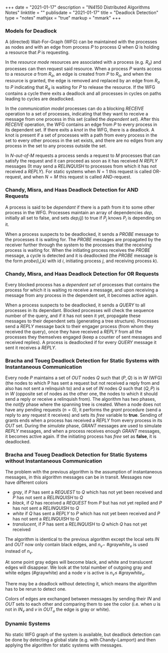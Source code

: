 +++
date = "2021-01-17"
description = "IN4150 Distributed Algorithms Notes"
linktitle = ""
publisdate = "2021-01-17"
title = "Deadlock Detection"
type = "notes"
mathjax = "true"
markup = "mmark"
+++

### Models for Deadlock

A (directed) Wait-For-Graph (WFG) can be maintained with the processes as nodes and with an edge from process $P$ to process $Q$ when $Q$ is holding a resource that $P$ is requesting.

In the _resource mode_ resources are associated with a process (e.g. $R_a$) and processes can then request said  resource. When a process $P$ wants access to a resource $a$ from $R_a$, an edge is created from $P$ to $R_a$, and when the resource is granted, the edge is removed and replaced by an edge from $R_a$ to $P$ indicating that $R_a$ is waiting for $P$ to release the resource. If the WFG contains a cycle there exits a deadlock and all processes in cycles on paths leading to cycles are deadlocked.

In the _communication model_ processes can do a blocking _RECEIVE_ operation to a set of processes, indicating that they want to receive a message from one process in this set (called the _dependent set_). After this _RECEIVE_ operation, the WFG contains an edge from $P$ to every process in its dependent set. If there exits a _knot_ in the WFG, there is a deadlock. A knot is present if a set of processes with a path from every process in the set to every other process in the set exists, and there are no edges from any process in the set to any process outside the set.

In _N-out-of-M_ requests a process sends a request to $M$ processes that can satisfy the request and it can proceed as soon as it has received $N$ _REPLY_ messages (It may send a _RELINQUISH_ to processes from which it has not received a _REPLY_). For static systems when $N=1$ this request is called OR-request, and when $N=M$ this request is called AND-request.

### Chandy, Misra, and Haas Deadlock Detection for AND Requests

A process is said to be _dependant_ if there is a path from it to some other process in the WFG. Processes maintain an array of dependencies _dep_, initially all set to false, and sets $dep_i(j)$ to true if $P_j$ knows $P_i$ is depending on it.

When a process suspects to be deadlocked, it sends a _PROBE_ message to the processes it is waiting for. The _PROBE_ messages are propagated by the receiver further through the system to the processes that the receiving process is waiting for. When the initiating process receives the _PROBE_ message, a cycle is detected and it is deadlocked (the _PROBE_ message is the form _probe(i,j,k)_ with id _i_, initiating process _j_, and receiving process _k_).

### Chandy, Misra, and Haas Deadlock Detection for OR Requests

Every blocked process has a _dependent set_ of processes that contains the process for which it is waiting ro receive a message, and upon receiving a message from any process in the dependent set, it becomes active again.

When a process suspects to be deadlocked, it sends a _QUERY_ to all processes in its dependant. Blocked processes will check the sequence number of the query, and if it has not seen it yet, propagate these messages to their dependent sets (generating a tree structure). Processes send a _REPLY_ message back to their engager process (from whom they received the query), once they have received a _REPLY_ from all the processes they themselves engaged (keep a counter of sent messages and received replies). A process is deadlocked if for every _QUERY_ message it sent it receives a _REPLY_.

### Bracha and Toueg Deadlock Detection for Static Systems with Instantaneous Communication

Every node $P$ maintains a set of _OUT_ nodes $Q$ such that $(P,Q)$ is in $W$ (WFG) (the nodes to which P has sent a request but not received a reply from and also has not sent a relinquish to) and a set of _IN_ nodes $Q$ such that $(Q,P)$ is in $W$ (opposite set of nodes as the other one, the nodes to which it should send a reply or receive a relinquish from). The algorithm has two phases, the _notify_ phase where the spanning tree is created. When a node does not have any pending requests ($n=0$), it performs the _grant_ procedure (send a reply to any request it receives) and sets its _free_ variable to **true**. Sending of grants ends when a process has received a _REPLY_ from every process in its _OUT_ set. During the _simulate_ phase, _GRANT_ messages are used to simulate _REPLY_ messages, and when a process receives enough _GRANT_ messages, it becomes active again. If the initiating process has _free_ set as **false**, it is deadlocked.

### Bracha and Toueg Deadlock Detection for Static Systems without Instantaneous Communication

The problem with the previous algorithm is the assumption of instantaneous messages, in this algorithm messages can be in transit. Messages now have different colors

- _gray_, if $P$ has sent a _REQUEST_ to $Q$ which has not yet been received and $P$ has not sent a _RELINQUISH_ to $Q$
- _black_, if $Q$ has received a _REQUEST_ from $P$ but has not yet replied and $P$ has not sent a _RELINQUISH_ to $Q$
- _white_ if $Q$ has sent a _REPLY_ to $P$ which has not yet been received and $P$ has not sent a _RELINQUISH_ to $Q$
- _translucent_, if $P$ has sent a _RELINQUISH_ to $Q$ which $Q$ has not yet received

The algorithm is identical to the previous algorithm except the local sets _IN_ and _OUT_ now only contain black edges, and $n_v-$ #$graywhite_v$ is used instead of $n_v$.

At some point gray edges will become black, and white and translucent edges will disappear. We look at the total number of outgoing gray and white edges (#graywhite) and a node $v$ is active is $n_v\le$ #$graywhite_v$.

There may be a deadlock without detecting it, which means the algorithm has to be rerun to detect one.

Colors of edges are exchanged between messages by sending their _IN_ and _OUT_ sets to each other and comparing them to see the color (i.e. when  $u$ is not in $IN_v$ and $v$ in $OUT_u$ the edge is gray or white).

### Dynamic Systems

No static WFG graph of the system is available, but deadlock detection can be done by detecting a global state (e.g. with Chandy-Lamport) and then applying the algorithm for static systems with messages.
